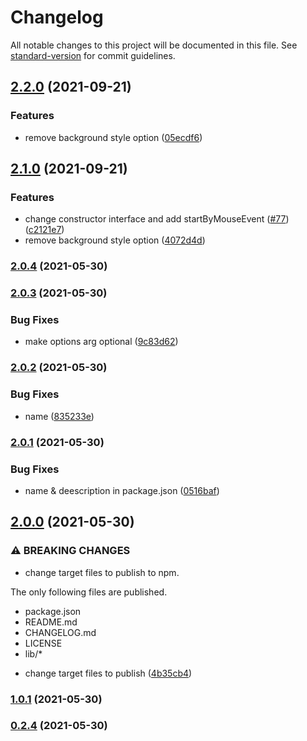 # Changelog

All notable changes to this project will be documented in this file. See [standard-version](https://github.com/conventional-changelog/standard-version) for commit guidelines.

## [2.2.0](https://github.com/shisama/Pulsator-JS/compare/v2.0.4...v2.2.0) (2021-09-21)


### Features

* remove background style option ([05ecdf6](https://github.com/shisama/Pulsator-JS/commit/05ecdf684f11441f58658a47eb0441ce39727fa9))

## [2.1.0](https://github.com/shisama/Pulsator-JS/compare/v2.0.4...v2.1.0) (2021-09-21)


### Features

* change constructor interface and add startByMouseEvent ([#77](https://github.com/shisama/Pulsator-JS/issues/77)) ([c2121e7](https://github.com/shisama/Pulsator-JS/commit/c2121e7493037550f94c41fd03536f09d1edcf1a))
* remove background style option ([4072d4d](https://github.com/shisama/Pulsator-JS/commit/4072d4d2a8850911af0db15c60e36ea8b1978f30))

### [2.0.4](https://github.com/shisama/Pulsator-JS/compare/v2.0.3...v2.0.4) (2021-05-30)

### [2.0.3](https://github.com/shisama/Pulsator-JS/compare/v2.0.2...v2.0.3) (2021-05-30)


### Bug Fixes

* make options arg optional ([9c83d62](https://github.com/shisama/Pulsator-JS/commit/9c83d62ea18e33f8a29a3e94d6b340c8aa7b538a))

### [2.0.2](https://github.com/shisama/Pulsator-JS/compare/v2.0.1...v2.0.2) (2021-05-30)


### Bug Fixes

* name ([835233e](https://github.com/shisama/Pulsator-JS/commit/835233e35737ba7a734d876fa46f141c822d0ac8))

### [2.0.1](https://github.com/shisama/Pulsator-JS/compare/v2.0.0...v2.0.1) (2021-05-30)


### Bug Fixes

* name & deescription in package.json ([0516baf](https://github.com/shisama/Pulsator-JS/commit/0516baf85db671ee8b8707041dff88cf2907f17f))

## [2.0.0](https://github.com/shisama/Pulsator-JS/compare/v1.0.1...v2.0.0) (2021-05-30)


### ⚠ BREAKING CHANGES

* change target files to publish to npm.

The only following files are published.

- package.json
- README.md
- CHANGELOG.md
- LICENSE
- lib/*

* change target files to publish ([4b35cb4](https://github.com/shisama/Pulsator-JS/commit/4b35cb4bec01db172abcbd716a2e30150945b9b5))

### [1.0.1](https://github.com/shisama/Pulsator-JS/compare/v0.2.4...v1.0.1) (2021-05-30)

### [0.2.4](https://github.com/shisama/Pulsator-JS/compare/v0.1.2...v0.2.4) (2021-05-30)
